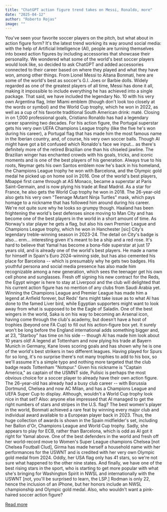 ```yaml
---
title: "ChatGPT action figure trend takes on Messi, Ronaldo, more"
date: "2025-04-12"
author: "Roberto Rojas"
image: ""
---
```


You've seen your favorite soccer players on the pitch, but what about in action figure form? It's the latest trend working its way around social media: with the help of Artificial Intelligence (AI), people are turning themselves into boxed action figures by including accessories that showcase their personality.
We wondered what some of the world's best soccer players would look like, so decided to ask ChatGPT and added accessories connected to their career based on where they played and what they have won, among other things.
From Lionel Messi to Aitana Bonmatí, here are some of the world's best as soccer's G.I. Joes or Barbie dolls.
Widely regarded as one of the greatest players of all time, Messi has done it all, making it impossible to include everything he has achieved into a single package.
That said, we have included the legendary No. 10 with his very own Argentina flag, Inter Miami emblem (though don't look too closely at the words or symbol) and the World Cup trophy, which he won in 2022, as well as a cup of his favorite traditional South American drink: maté.
Closing in on 1,000 professional goals, Cristiano Ronaldo has had a legendary career spanning two decades. For his action figure, the Portugal superstar gets his very own UEFA Champions League trophy (like the five he's won during his career), a Portugal flag that has made him the most famous name in the Iberian country, and, of course, his very own soccer balls.
Though AI might have got a bit confused which Ronaldo's face we input... as there's definitely more of the retired Brazilian one than his chiseled jawline.
The Brazilian winger has enchanted crowds with his goals, tricks, and iconic moments and is one of the best players of his generation.
Always true to his roots, Neymar gets his own Santos emblem now he's back in his homeland, the Champions League trophy he won with Barcelona, and the Olympic gold medal he picked up on home soil in 2016.
One of the world's best players, Mbappé first came through at AS Monaco, became a superstar at Paris Saint-Germain, and is now plying his trade at Real Madrid. As a star for France, he also gets the World Cup trophy he won in 2018.
The 26-year-old also gets his very own "Teenage Mutant Ninja Turtles" mask, which pays homage to a nickname that has followed him around during his career. We're not quite sure why he looks so grumpy though.
Haaland has been frightening the world's best defenses since moving to Man City and has become one of the best players in the world in a short amount of time.
As Norway's star player he gets a flag, but also his own Premier League and Champions League trophy, which he won in Hanchester [sic] City's legendary treble-winning season in 2023-24. The detail on City's badge is also... erm... interesting given it's meant to be a ship and a red rose.
It's hard to believe that Yamal has become a bona-fide superstar at just 17 years old, and is already one of the world's best players.
He made a name for himself in Spain's Euro 2024-winning side, but has also cemented his place for Barcelona -- which is presumably why he gets two badges. His youthful persona and social media presence has also made him recognizable among a new generation, which sees the teenager get his own cell phone and sunglasses.
Fresh off signing his new contract for the Reds, the Egypt winger is here to stay at Liverpool and the club will delighted that his current action figure has no mention of any clubs from Saudi Arabia yet.
Winning the Champions League and Premier League has made him a legend at Anfield forever, but Reds' fans might take issue as to what AI has done to the famed Liver bird, while Egyptian supporters might want to look away from what is supposed to be the Eagle of Saladin.
One of the best wingers in the world, Saka is on his way to becoming an Arsenal icon, having come through the club's academy, but doesn't have a host of trophies (beyond one FA Cup) to fill out his action-figure box yet.
It surely won't be long before the England international adds something bigger and, at 23, "Starboy" has time on his side -- though AI has made him look about 10 years old!
A legend at Tottenham and now plying his trade at Bayern Munich in Germany, Kane loves scoring goals and has shown why he is one of the world's best strikers in two different leagues.
Having played for Spurs for so long, it's no surprise there's not many trophies to add to his box, so we'll assume it's a simple typo and nothing more targeted that the club badge reads Tottenham "Notspur."
Given his nickname is "Captain America," as captain of the USMNT side, Pulisic is perhaps the most obvious choice for a soccer player to already have their own action figure.
The 26-year-old has already had a busy club career -- with Borussia Dortmund, Chelsea and now AC Milan, and has a Champions League and UEFA Super Cup to display. Although, wouldn't a World Cup trophy look nice in that set?
Also: anyone else impressed that AI managed to get the right numbers of stars and stripes in the U.S. flag?
The best women's player in the world, Bonmatí achieved a rare feat by winning every major club and individual award available to a European player back in 2023. Thus, the huge collection of awards is shown in the Spain midfielder's set, including her Ballon d'Or, Champions League and World Cup trophy.
Sadly, she appears to play for ECB, rather than Barcelona, which is odd as AI got it right for Yamal above.
One of the best defenders in the world and fresh off her world-record move to Women's Super League champions Chelsea [not Chelsea Foutball Clud], Girma has made herself a household name with her performances for the USWNT and is credited with her very own Olympic gold medal from 2024.
Oddly, her USA flag only has 41 stars, so we're not sure what happened to the other nine states.
And finally, we have one of the best rising stars in the sport, who is starting to get more popular with what she's bringing for Washington Spirit in NWSL and internationally with the USWNT [not, you'll be surprised to learn, the LSP.]
Rodman is only 22, hence the inclusion of an iPhone, but her honors include an NWSL championship and Olympic gold medal. Also, who wouldn't want a pink-haired soccer action figure?

[Read more](https://www.espn.com/soccer/story/_/id/44616901/lionel-messi-cristiano-ronaldo-more-ai-generated-action-figures-amid-chatgpt-social-trend)
